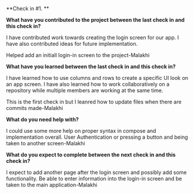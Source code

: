 **Check in #1. **

**What have you contributed to the project between the last check in and this check in?**

I have contributed work towards creating the login screen for our app. I have also contributed ideas for future implementation.

Helped add an initiall login-in screen to the project-Malakhi

**What have you learned between the last check in and this check in?**

I have learned how to use columns and rows to create a specific UI look on an app screen. I have also learned how to work collaboratively on a repository while multiple members are working at the same time.

This is the first check in but I leanred how to update files when there are commits made-Malakhi

**What do you need help with?**

I could use some more help on proper syntax in compose and implementation overall.
User Authentication or pressing a button and being taken to another screen-Malakhi



**What do you expect to complete between the next check in and this check in?**

I expect to add another page after the login screen and possibly add some functionality.
Be able to enter information into the login-in screen and be taken to the main application-Malakhi
